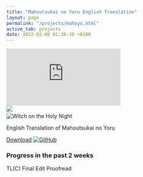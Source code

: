 ```yaml
---
title: "Mahoutsukai no Yoru English Translation"
layout: page
permalink: "/projects/mahoyo.html"
active_tab: projects
date: 2022-02-08 01:36:36 +0100
---
```


<div id="project-header">
    <div id="project-showcase">
        <div id="active-item"></div>
        <div id="all-items">
            <div>
                <iframe src="https://www.youtube.com/embed/cvXA6mh9Y5I" frameborder="0"></iframe>
            </div>
            <img src="{{ "/assets/images/projects/mahoyo_logo.svg" | relative_url }}">
            <img>
            <img>
            <img>
        </div>
    </div>
    <div id="project-overview">
        <img id="project-logo" src="{{ "/assets/images/projects/mahoyo_logo.svg" | relative_url }}" alt="Witch on the Holy Night">
        <p>English Translation of Mahoutsukai no Yoru</p>
        <div id="project-download">
            <a href="#" id="download-button">Download</a>
            <a href="https://github.com/Hollow-Moon"><img src="{{ "assets/images/icons/soc-icon-gh.svg" | relative_url }}" alt="GitHub"></a>
        </div>
    </div>
</div>
<script type="text/javascript" src="{{ "/assets/script/project-showcase.js" | relative_url }}"></script>

<!-- This is rendered with JS -->

<div id="project-progress">
    <h3>Progress in the past 2 weeks</h3>
    <div id="legend">
        <span class="tlc">TL(C)</span>
        <span class="final-edit">Final Edit</span>
        <span class="proofread">Proofread</span>
    </div>
</div>
<script type="text/javascript">
    const projectProgressStats = {
        "Chapter 1": {
            "totalPages": 334,
            "progress": { "TL(C)": 334, "Final Edit": 334, "Proofread": 334 }
        },
        "Chapter 1.5": {
            "totalPages": 306,
            "progress": { "TL(C)": 306, "Final Edit": 306, "Proofread": 306 }
        },
        "Chapter 2": {
            "totalPages": 247,
            "progress": { "TL(C)": 247, "Final Edit": 247, "Proofread": 247 }
        },
        "Chapter 3": {
            "totalPages": 45,
            "progress": { "TL(C)": 45, "Final Edit": 45, "Proofread": 45 }
        },
        "Chapter 4": {
            "totalPages": 225,
            "progress": { "TL(C)": 225, "Final Edit": 225, "Proofread": 225 }
        },
        "Chapter 5-I": {
            "totalPages": 428,
            "progress": { "TL(C)": 428, "Final Edit": 428, "Proofread": 428 }
        },
        "Chapter 5-II": {
            "totalPages": 538,
            "progress": { "TL(C)": 538, "Final Edit": 538, "Proofread": 538 }
        },
        "Chapter 6": {
            "totalPages": 374,
            "progress": { "TL(C)": 374, "Final Edit": 374, "Proofread": 57 }
        },
        "Chapter 7": {
            "totalPages": 438,
            "progress": { "TL(C)": 438, "Final Edit": 438, "Proofread": 0 },
            "diff": { "Final Edit": 438 }
        },
        "Chapter 7 Extra": {
            "totalPages": 128,
            "progress": { "TL(C)": 128, "Final Edit": 128, "Proofread": 0 },
            "diff": { "Final Edit": 128 }
        },
        "Chapter 8": {
            "totalPages": 287,
            "progress": { "TL(C)": 287, "Final Edit": 0, "Proofread": 287 }
        },
        "Chapter 8 Extra": {
            "totalPages": 151,
            "progress": { "TL(C)": 151, "Final Edit": 0, "Proofread": 151 }
        },
        "Chapter 8.5": {
            "totalPages": 383,
            "progress": { "TL(C)": 383, "Final Edit": 0, "Proofread": 383 }
        },
        "Chapter 9": {
            "totalPages": 432,
            "progress": { "TL(C)": 432, "Final Edit": 0, "Proofread": 432 }
        },
        "Chapter 10": {
            "totalPages": 302,
            "progress": { "TL(C)": 302, "Final Edit": 0, "Proofread": 302 }
        },
        "Chapter 11": {
            "totalPages": 342,
            "progress": { "TL(C)": 342, "Final Edit": 0, "Proofread": 342 }
        },
        "Chapter 12": {
            "totalPages": 580,
            "progress": { "TL(C)": 580, "Final Edit": 0, "Proofread": 580 }
        },
        "Chapter 13": {
            "totalPages": 246,
            "progress": { "TL(C)": 246, "Final Edit": 0, "Proofread": 246 }
        },
        "All About Ploy": {
            "totalPages": 361,
            "progress": { "TL(C)": 361, "Final Edit": 0, "Proofread": 0 }
        },
        "Extra 1": {
            "totalPages": 248,
            "progress": { "TL(C)": 5, "Final Edit": 0, "Proofread": 0 }
        },
        "Extra 2": {
            "totalPages": 836,
            "progress": { "TL(C)": 43, "Final Edit": 0, "Proofread": 0 }
        }
    }
</script>
<script type="text/javascript" src="{{ "/assets/script/project-progress.js" | relative_url }}"></script>
